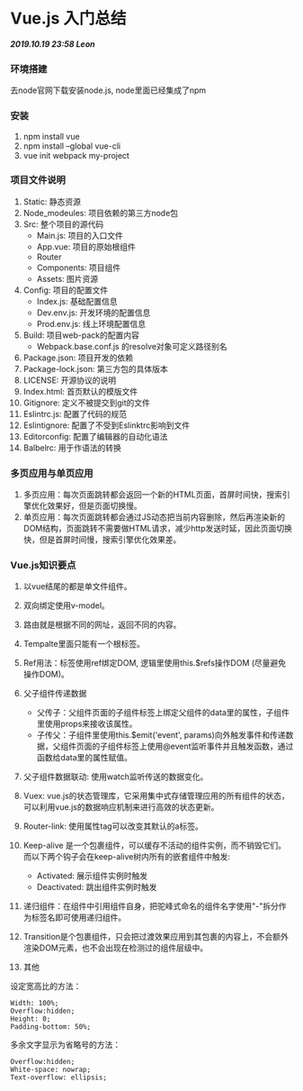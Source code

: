 # Vue.js 入门总结
***2019.10.19 23:58 Leon***

### 环境搭建
去node官网下载安装node.js, node里面已经集成了npm

### 安装
1. npm install vue
2. npm install –global vue-cli
3. vue init webpack my-project

### 项目文件说明
1. Static: 静态资源
2. Node_modeules: 项目依赖的第三方node包
3. Src: 整个项目的源代码
     - Main.js: 项目的入口文件
     - App.vue: 项目的原始根组件
     - Router
     - Components: 项目组件
     - Assets: 图片资源
4. Config: 项目的配置文件
     - Index.js: 基础配置信息
     - Dev.env.js: 开发环境的配置信息
     - Prod.env.js: 线上环境配置信息
5. Build: 项目web-pack的配置内容
     - Webpack.base.conf.js 的resolve对象可定义路径别名
6. Package.json: 项目开发的依赖
7. Package-lock.json: 第三方包的具体版本
8. LICENSE: 开源协议的说明
9. Index.html: 首页默认的模版文件
10. Gitignore: 定义不被提交到git的文件
11. Eslintrc.js: 配置了代码的规范
12. Eslintignore: 配置了不受到Eslinktrc影响到文件
13. Editorconfig: 配置了编辑器的自动化语法
14. Balbelrc: 用于作语法的转换

### 多页应用与单页应用
1. 多页应用：每次页面跳转都会返回一个新的HTML页面，首屏时间快，搜索引擎优化效果好，但是页面切换慢。
2. 单页应用：每次页面跳转都会通过JS动态把当前内容删除，然后再渲染新的DOM结构，页面跳转不需要做HTML请求，减少http发送时延，因此页面切换快，但是首屏时间慢，搜索引擎优化效果差。

### Vue.js知识要点
1. 以vue结尾的都是单文件组件。
2. 双向绑定使用v-model。
3. 路由就是根据不同的网址，返回不同的内容。
4. Tempalte里面只能有一个根标签。
5. Ref用法：标签使用ref绑定DOM, 逻辑里使用this.$refs操作DOM (尽量避免操作DOM)。
6. 父子组件传递数据
     - 父传子：父组件页面的子组件标签上绑定父组件的data里的属性，子组件里使用props来接收该属性。
     - 子传父：子组件里使用this.$emit('event', params)向外触发事件和传递数据，父组件页面的子组件标签上使用@event监听事件并且触发函数，通过函数给data里的属性赋值。
7. 父子组件数据联动: 使用watch监听传送的数据变化。
8. Vuex: vue.js的状态管理库，它采用集中式存储管理应用的所有组件的状态，可以利用vue.js的数据响应机制来进行高效的状态更新。
9. Router-link: 使用属性tag可以改变其默认的a标签。
10. Keep-alive 是一个包裹组件，可以缓存不活动的组件实例，而不销毁它们。而以下两个钩子会在keep-alive树内所有的嵌套组件中触发:
     - Activated: 展示组件实例时触发
     - Deactivated: 跳出组件实例时触发
11. 递归组件：在组件中引用组件自身，把驼峰式命名的组件名字使用"-"拆分作为标签名即可使用递归组件。

12. Transition是个包裹组件，只会把过渡效果应用到其包裹的内容上，不会额外渲染DOM元素，也不会出现在检测过的组件层级中。

13. 其他

设定宽高比的方法：
```
Width: 100%;
Overflow:hidden;
Height: 0;
Padding-bottom: 50%;
```
多余文字显示为省略号的方法：

```
Overflow:hidden;
White-space: nowrap;
Text-overflow: ellipsis;
```